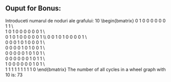 ## Ouput for Bonus: 
Introduceti numarul de noduri ale grafului: 
10
\begin{bmatrix} 
0 1 0 0 0 0 0 0 1 1 \\\
1 0 1 0 0 0 0 0 0 1 \\\
0 1 0 1 0 0 0 0 0 1 \\\ 
0 0 1 0 1 0 0 0 0 1 \\\
0 0 0 1 0 1 0 0 0 1 \\\
0 0 0 0 1 0 1 0 0 1 \\\
0 0 0 0 0 1 0 1 0 1 \\\
0 0 0 0 0 0 1 0 1 1 \\\
1 0 0 0 0 0 0 1 0 1 \\\
1 1 1 1 1 1 1 1 1 0 \end{bmatrix}
The number of all cycles in a wheel graph with 10 is: 73
